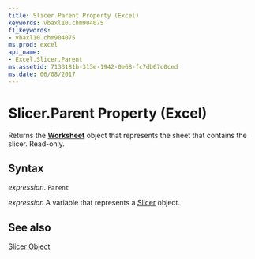 ```yaml
---
title: Slicer.Parent Property (Excel)
keywords: vbaxl10.chm904075
f1_keywords:
- vbaxl10.chm904075
ms.prod: excel
api_name:
- Excel.Slicer.Parent
ms.assetid: 7133181b-313e-1942-0e68-fc7db67c0ced
ms.date: 06/08/2017
---
```



# Slicer.Parent Property (Excel)

Returns the  **[Worksheet](Excel.Worksheet.md)** object that represents the sheet that contains the slicer. Read-only.


## Syntax

 _expression_. `Parent`

 _expression_ A variable that represents a [Slicer](./Excel.Slicer.md) object.


## See also


[Slicer Object](Excel.Slicer.md)

